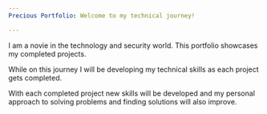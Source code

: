 ```yaml
---
Precious Portfolio: Welcome to my technical journey! 

---
```


I am a novie in the technology and security world. This portfolio showcases my completed projects. 

While on this journey I will be developing my technical skills as each project gets completed.

With each completed project new skills will be developed and my personal approach to solving problems and finding solutions will also improve. 
